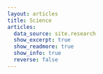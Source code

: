 ```yaml
---
layout: articles
title: Science
articles:
  data_source: site.research
  show_excerpt: true
  show_readmore: true
  show_info: true
  reverse: false
---
```

